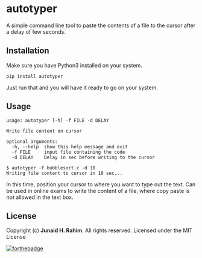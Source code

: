 # autotyper

A simple command line tool to paste the contents of a file to the cursor after a delay of few seconds.

## Installation

Make sure you have Python3 installed on your system. 

```
pip install autotyper
```

Just run that and you will have it ready to go on your system.

## Usage

```
usage: autotyper [-h] -f FILE -d DELAY

Write file content on cursor

optional arguments:
  -h, --help  show this help message and exit
  -f FILE     input file containing the code
  -d DELAY    Delay in sec before writing to the cursor
```

```
$ autotyper -f bubblesort.c -d 10
Writing file content to cursor in 10 sec...
```

In this time, position your cursor to where you want to type out the text. Can be used in online exams
to write the content of a file, where copy paste is not allowed in the text box.

## License

Copyright (c) **Junaid H. Rahim**. All rights reserved. Licensed under the MIT License

[![forthebadge](https://forthebadge.com/images/badges/made-with-python.svg)](https://forthebadge.com)
